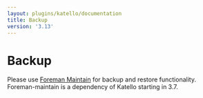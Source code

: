 ```yaml
---
layout: plugins/katello/documentation
title: Backup
version: '3.13'
---
```


# Backup

Please use [Foreman Maintain](plugins/foreman_maintain/) for backup and restore functionality. Foreman-maintain is a dependency of Katello starting in 3.7.
